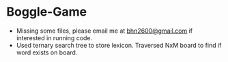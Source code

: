 # Boggle-Game
* Missing some files, please email me at bhn2600@gmail.com if interested in running code.
* Used ternary search tree to store lexicon. Traversed NxM board to find if word exists on board.

